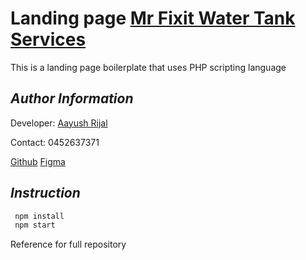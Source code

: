 # Landing page [Mr Fixit Water Tank Services](https://www.mrfixitwatertankservices.com.au)

This is a landing page boilerplate that uses PHP scripting language

## _Author Information_

Developer: [Aayush Rijal](https://www.aayushrijal.net)

Contact: 0452637371

[Github](https://github.com/aayushrijal91/mrfixit)
[Figma](https://www.figma.com/file/WolL4yeB01Qrr5qVfOm1rX/Untitled?node-id=0%3A1)

## _Instruction_

```bash
 npm install
 npm start
 ```

Reference for full repository

